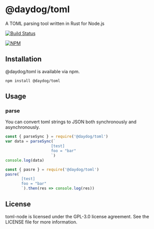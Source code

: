 # @daydog/toml

A TOML parsing tool written in Rust for Node.js

[![Build Status](https://github.com/day-dog/node-toml/actions/workflows/CI.yml/badge.svg)](https://github.com/day-dog/node-toml/actions/workflows/CI.yml/badge.svg)

[![NPM](https://nodei.co/npm/@daydog/toml.png?downloads=true)](https://nodei.co/npm/@daydog/toml)

## Installation

@daydog/toml is available via npm.

    npm install @daydog/toml

## Usage

### parse

You can convert toml strings to JSON both synchronously and asynchronously.

```javascript
const { parseSync } = require('@daydog/toml')
var data = parseSync(`
                    [test]
                    foo = "bar"
                    `)
console.log(data)
```

```javascript
const { pasre } = require('@daydog/toml')
pasre(`
       [test]
       foo = "bar"
       `).then(res => console.log(res))

```

## License

toml-node is licensed under the GPL-3.0 license agreement. See the LICENSE file for more information.
